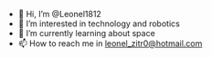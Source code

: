 - 👋 Hi, I’m @Leonel1812
- 👀 I’m interested in technology and robotics
- 🌱 I’m currently learning about space
- 📫 How to reach me in leonel_zitr0@hotmail.com

